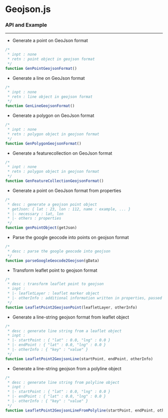 # Geojson.js

<script type="text/javascript" src="../js/general.js"></script>

### API and Example
---

* Generate a point on GeoJson format

```javascript
/*
 * inpt : none
 * retn : point object in geojson format
 */
function GenPointGeojsonFormat()
```

* Generate a line on GeoJson format

```javascript
/*
 * inpt : none
 * retn : line object in geojson format
 */
function GenLineGeojsonFormat()
```

* Generate a polygon on GeoJson format

```javascript
/*
 * inpt : none
 * retn : polygon object in geojson format
 */
function GenPolygonGeojsonFormat()
```

* Generate a featurecollection on GeoJson format

```javascript
/*
 * inpt : none
 * retn : polygon object in geojson format
 */
function GenFeatureCollectionGeojsonFormat()
```

* Generate a point on GeoJson format from properties

```javascript
/*
 * desc : generate a geojson point object
 * getJson: { lat : 23, lon : 112, name : example, ... } 
 * |- necessary : lat, lon
 * |- others : properties 
 */
function genPointObject(getJson)
```

* Parse the google geocode into points on geojson format

```javascript
/*
 * desc : parse the google geocode into geojson   
 */
function parseGoogleGeocode2Geojson(gData)
```

* Transform leaflet point to geojson format

```javascript
/*
 * desc : transform leaflet point to geojson  
 * inpt :
 * |- leafletLayer : leaflet marker object
 * |- otherInfo : additional information written in properties, passed as dictionary format
 */
function LeafletPoint2GeojsonPoint(leafletLayer, otherInfo)
```

* Generate a line-string geojson format from leaflet object 

```javascript
/*
 * desc : generate line string from a leaflet object 
 * inpt :
 * |- startPoint : { "lat" : 0.0, "lng" : 0.0 }
 * |- endPoint : { "lat" : 0.0, "lng" : 0.0 }
 * |- otherInfo : { "key" : "value" }
 */
function LeafletPoint2GeojsonLine(startPoint, endPoint, otherInfo)
```

* Generate a line-string geojson from a polyline object 

```javascript
/*
 * desc : generate line string from polyline object 
 * inpt :
 * |- startPoint : { "lat" : 0.0, "lng" : 0.0 }
 * |- endPoint : { "lat" : 0.0, "lng" : 0.0 }
 * |- otherInfo : { "key" : "value" } 
 */
function LeafletPoint2GeojsonLineFromPolyline(startPoint, endPoint, otherInfo)
```






















